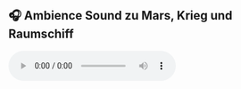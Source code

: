 ## 🎧 Ambience Sound zu Mars, Krieg und Raumschiff

<audio controls autoplay>
  <source src="../_media/nand-echo.mp3" type="audio/mpeg">
  Dein Browser unterstützt das Audio-Element nicht.
</audio>

